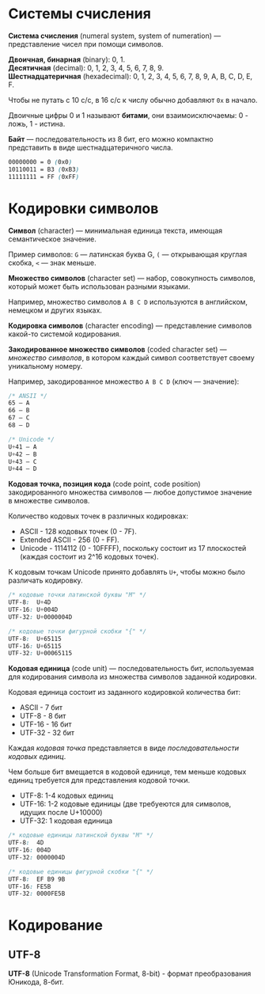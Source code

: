 # Системы счисления

**Система счисления** (numeral system, system of numeration) — представление чисел при помощи символов.

**Двоичная, бинарная** (binary): 0, 1.  
**Десятичная** (decimal): 0, 1, 2, 3, 4, 5, 6, 7, 8, 9.  
**Шестнадцатеричная** (hexadecimal): 0, 1, 2, 3, 4, 5, 6, 7, 8, 9, A, B, C, D, E, F.

Чтобы не путать с 10 c/c, в 16 с/c к числу обычно добавляют `0x` в начало.

Двоичные цифры 0 и 1 называют **битами**, они взаимоисключаемы: 0 - ложь, 1 - истина.

**Байт** — последовательность из 8 бит, его можно компактно представить в виде шестнадцатеричного числа.
```css
00000000 = 0 (0x0)
10110011 = B3 (0xB3)
11111111 = FF (0xFF)
``` 

# Кодировки символов

**Символ** (character) — минимальная единица текста, имеющая семантическое значение.

Пример символов: `G` — латинская буква G, `(` — открывающая круглая скобка, `<` — знак меньше.

**Множество символов** (character set) — набор, совокупность символов, который может быть использован разными языками.  

Например, множество символов `A B C D` используются в английском, немецком и других языках.

**Кодировка символов** (character encoding) — представление символов какой-то системой кодирования.

**Закодированное множество символов** (coded character set) — *множество символов*, в котором каждый символ соответствует своему уникальному номеру.

Например, закодированное множество `A B C D` (ключ — значение):
```css
/* ANSII */
65 — A
66 — B
67 — C
68 — D

/* Unicode */
U+41 — A
U+42 — B
U+43 — C
U+44 — D
```

**Кодовая точка, позиция кода** (code point, code position) закодированного множества символов — любое допустимое значение в множестве символов.  

<!-- Кодовые точки представлены числами в шестнадцатеричной системе счисления (hexadecimal). -->

Количество кодовых точек в различных кодировках:
* ASCII - 128 кодовых точек (0 - 7F).  
* Extended ASCII - 256 (0 - FF).
* Unicode - 1114112 (0 - 10FFFF), поскольку состоит из 17 плоскостей (каждая состоит из 2^16 кодовых точек).

К кодовым точкам Unicode принято добавлять `U+`, чтобы можно было различать кодировку.
```css
/* кодовые точки латинской буквы "M" */
UTF-8:  U+4D
UTF-16: U+004D
UTF-32: U+0000004D

/* кодовые точки фигурной скобки "{" */
UTF-8:  U+65115
UTF-16: U+65115
UTF-32: U+00065115
```

**Кодовая единица** (code unit) — последовательность бит, используемая для кодирования символа из множества символов заданной кодировки.

Кодовая единица состоит из заданного кодировкой количества бит:
* ASCII - 7 бит
* UTF-8 - 8 бит
* UTF-16 - 16 бит
* UTF-32 - 32 бит

Каждая *кодовая точка* представляется в виде *последовательности кодовых единиц*.  

Чем больше бит вмещается в кодовой единице, тем меньше кодовых единиц требуется для представления кодовой точки.  
* UTF-8: 1-4 кодовых единиц
* UTF-16: 1-2 кодовые единицы (две требуеются для символов, идущих после U+10000)
* UTF-32: 1 кодовая единица

```css
/* кодовые единицы латинской буквы "M" */
UTF-8:  4D
UTF-16: 004D
UTF-32: 0000004D

/* кодовые единицы фигурной скобки "{" */
UTF-8:  EF B9 9B
UTF-16: FE5B
UTF-32: 0000FE5B
```

# Кодирование

## UTF-8

**UTF-8** (Unicode Transformation Format, 8-bit) - формат преобразования Юникода, 8-бит.
